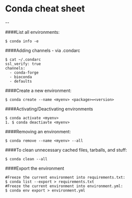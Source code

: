 # Conda cheat sheet
--

####List all environments:

```
$ conda info -e
```

####Adding channels - via .condarc

```
$ cat ~/.condarc
ssl_verify: true
channels:
  - conda-forge
  - bioconda
  - defaults
```

####Create a new environment:

```
$ conda create --name <myenv> <package>=<version>
```

####Activating/Deactivating environments

```
$ conda activate <myenv> 
1. $ conda deactiavte <myenv>
```

####Removing an environment:

```
$ conda remove --name <myenv> --all
```

####To clean unnecessary cached files, tarballs, and stuff:

```
$ conda clean --all
```

####Export the environment

```
#Freeze the current environment into requirements.txt:
$ conda list --export > requirements.txt
#Freeze the current environment into environment.yml:
$ conda env export > environment.yml

```